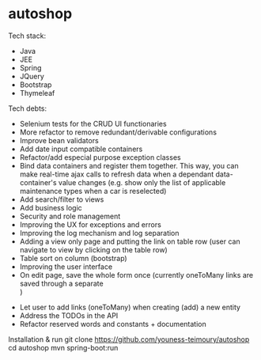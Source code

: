 # autoshop

Tech stack:
* Java
* JEE
* Spring
* JQuery
* Bootstrap
* Thymeleaf

Tech debts:
* Selenium tests for the CRUD UI functionaries
* More refactor to remove redundant/derivable configurations
* Improve bean validators
* Add date input compatible containers
* Refactor/add especial purpose exception classes
* Bind data containers and register them together. This way, you can make real-time ajax calls to refresh data when a
dependant data-container's value changes (e.g. show only the list of applicable maintenance types when a car is
reselected)
* Add search/filter to views
* Add business logic
* Security and role management
* Improving the UX for exceptions and errors
* Improving the log mechanism and log separation
* Adding a view only page and putting the link on table row (user can navigate to view by clicking on the table row)
* Table sort on column (bootstrap)
* Improving the user interface
* On edit page, save the whole form once (currently oneToMany links are saved through a separate <form>)
* Let user to add links (oneToMany) when creating (add) a new entity
* Address the TODOs in the API
* Refactor reserved words and constants + documentation

Installation & run
git clone https://github.com/youness-teimoury/autoshop
cd autoshop
mvn spring-boot:run